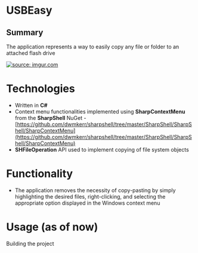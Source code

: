# USBEasy

## Summary

 The application represents a way to easily copy any file or folder to an attached flash drive

<a href="https://imgur.com/XFm4aTB"><img src="https://i.imgur.com/XFm4aTB.png" title="source: imgur.com" /></a>

# Technologies

- Written in **C#**
- Context menu functionalities implemented using **SharpContextMenu** from the **SharpShell** NuGet - [https://github.com/dwmkerr/sharpshell/tree/master/SharpShell/SharpShell/SharpContextMenu](https://github.com/dwmkerr/sharpshell/tree/master/SharpShell/SharpShell/SharpContextMenu)
- **SHFileOperation** API used to implement copying of file system objects

# Functionality
- The application removes the necessity of copy-pasting by simply highlighting the desired files, right-clicking, and selecting the appropriate option displayed in the Windows context menu

# Usage (as of now)
Building the project
<!--stackedit_data:
eyJoaXN0b3J5IjpbMTQ3ODE2ODUyOV19
-->